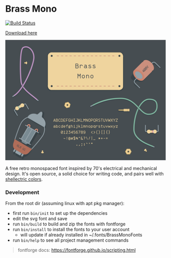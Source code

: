 # Brass Mono

[![Build Status](https://travis-ci.org/fonsecapeter/brass_mono.svg?branch=master)](https://travis-ci.org/fonsecapeter/brass_mono.svg)

[Download here](https://github.com/fonsecapeter/brass_mono/releases/latest/)

![brass_mono](/media/brass_mono.png 'brass_mono.png')

A free retro monospaced font inspired by 70's electrical and mechanical design. It's open source, a solid choice for writing code, and pairs well with [shellectric colors](https://github.com/fonsecapeter/shellectric-color-scheme).

### Development

From the root dir (assuming linux with apt pkg manager):

- first run `bin/init` to set up the dependencies
- edit the svg font and save
- run `bin/build` to build and zip the fonts with fontforge
- run `bin/install` to install the fonts to your user account
  - will update if already installed in ~/.fonts/BrassMonoFonts
- run `bin/help` to see all project management commands

> fontforge docs: https://fontforge.github.io/scripting.html
